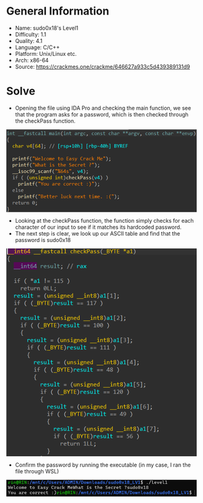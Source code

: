 # General Information
- Name: sudo0x18's Level1
- Difficulty: 1.1
- Quality: 4.1
- Language: C/C++
- Platform: Unix/Linux etc.
- Arch: x86-64
- Source: https://crackmes.one/crackme/646627a933c5d439389131d9
# Solve
- Opening the file using IDA Pro and checking the main function, we see that the program asks for a password, which is then checked through the checkPass function.

<div style="margin: auto; display: flex; justify-content: center; align-items: center">
    <img 
        style="text-align: center; display: block; margin-left: auto; margin-right: auto"
        src="./Pictures/main.png"
        alt="main function">
    </img>
</div>

- Looking at the checkPass function, the function simply checks for each character of our input to see if it matches its hardcoded password.
- The next step is clear, we look up our ASCII table and find that the password is sudo0x18

<div style="margin: auto; display: flex; justify-content: center; align-items: center">
    <img 
        style="text-align: center; display: block; margin-left: auto; margin-right: auto"
        src="./Pictures/checkPass.png"
        alt="checkPass function">
    </img>
</div>

- Confirm the password by running the executable (in my case, I ran the file through WSL)

<div style="margin: auto; display: flex; justify-content: center; align-items: center">
    <img 
        style="text-align: center; display: block; margin-left: auto; margin-right: auto"
        src="./Pictures/confirm.png"
        alt="Confirm answer">
    </img>
</div>
